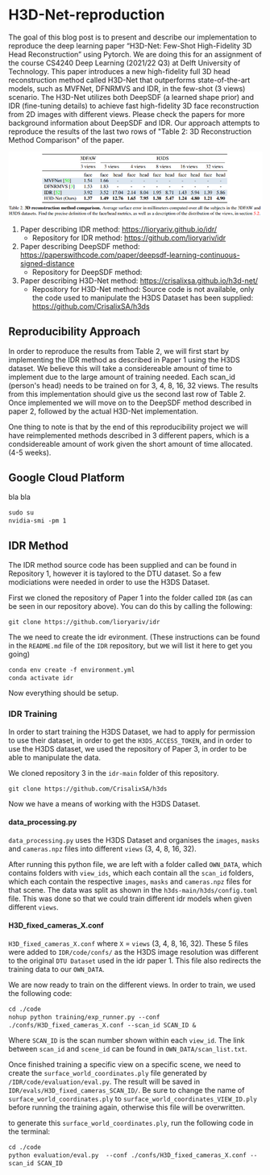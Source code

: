 # H3D-Net-reproduction
The goal of this blog post is to present and describe our implementation to reproduce the deep learning paper “H3D-Net: Few-Shot High-Fidelity 3D Head Reconstruction” using Pytorch. We are doing this for an assignment of the course CS4240 Deep Learning (2021/22 Q3) at Delft University of Technology. This paper introduces a new high-fidelity full 3D head reconstruction method called H3D-Net that outperforms state-of-the-art models, such as MVFNet, DFNRMVS and IDR, in the few-shot (3 views) scenario. The H3D-Net utilizes both DeepSDF (a learned shape prior) and IDR (fine-tuning details) to achieve fast high-fidelity 3D face reconstruction from 2D images with different views. Please check the papers for more background information about DeepSDF and IDR. Our approach attempts to reproduce the results of the last two rows of "Table 2: 3D Reconstruction Method Comparison" of the paper.

![Table 2 ](README_images/Table2.png)

1. Paper describing IDR method: https://lioryariv.github.io/idr/  
   - Repository for IDR method: https://github.com/lioryariv/idr
2. Paper describing DeepSDF method: https://paperswithcode.com/paper/deepsdf-learning-continuous-signed-distance  
   - Repository for DeepSDF method: 
3. Paper describing H3D-Net method: https://crisalixsa.github.io/h3d-net/  
   - Repository for H3D-Net method: Source code is not available, only the code used to manipulate the H3DS Dataset has been supplied: https://github.com/CrisalixSA/h3ds

## Reproducibility Approach

In order to reproduce the results from Table 2, we will first start by implementing the IDR method as described in Paper 1 using the H3DS dataset. We believe this will take a considereable amount of time to implement due to the large amount of training needed. Each scan_id (person's head) needs to be trained on for 3, 4, 8, 16, 32 views. The results from this implementation should give us the second last row of Table 2.
Once implemented we will move on to the DeepSDF method described in paper 2, followed by the actual H3D-Net implementation. 

One thing to note is that by the end of this reproducibility project we will have reimplemented methods described in 3 different papers, which is a condsidereable amount of work given the short amount of time allocated. (4-5 weeks).

## Google Cloud Platform

bla bla

```
sudo su
nvidia-smi -pm 1
```
 
## IDR Method

The IDR method source code has been supplied and can be found in Repository 1, however it is taylored to the DTU dataset. So a few modiciations were needed in order to use the H3DS Dataset. 

First we cloned the repository of Paper 1 into the folder called `IDR` (as can be seen in our repository above). You can do this by calling the following:

```
git clone https://github.com/lioryariv/idr
```

The we need to create the idr evironment. (These instructions can be found in the `README.md` file of the `IDR` repository, but we will list it here to get you going)

```
conda env create -f environment.yml
conda activate idr
```

Now everything should be setup. 

### IDR Training

In order to start training the H3DS Dataset, we had to apply for permission to use their dataset, in order to get the `H3DS_ACCESS_TOKEN`, and in order to use the H3DS dataset, we used the repository of Paper 3, in order to be able to manipulate the data.

We cloned repository 3 in the `idr-main` folder of this repository.

```
git clone https://github.com/CrisalixSA/h3ds
```

Now we have a means of working with the H3DS Dataset.

#### data_processing.py

`data_processing.py` uses the H3DS Dataset and organises the `images`, `masks` and `cameras.npz` files into different `views` (3, 4, 8, 16, 32). 

After running this python file, we are left with a folder called `OWN_DATA`, which contains folders with `view_ids`, which each contain all the `scan_id` folders, which each contain the respective `images`, `masks` and `cameras.npz` files for that scene. The data was split as shown in the `h3ds-main/h3ds/config.toml` file. This was done so that we could train different idr models when given different `views`.

#### H3D_fixed_cameras_X.conf

`H3D_fixed_cameras_X.conf` where `X` = `views` (3, 4, 8, 16, 32). These 5 files were added to `IDR/code/confs/` as the H3DS image resolution was different to the original `DTU Dataset` used in the idr paper 1. This file also redirects the training data to our `OWN_DATA`.

We are now ready to train on the different views. In order to train, we used the following code:

```
cd ./code
nohup python training/exp_runner.py --conf ./confs/H3D_fixed_cameras_X.conf --scan_id SCAN_ID &
```
Where `SCAN_ID` is the scan number shown within each `view_id`. The link between `scan_id` and `scene_id` can be found in `OWN_DATA/scan_list.txt`. 

Once finished training a specific view on a specific scene, we need to create the `surface_world_coordinates.ply` file generated by `/IDR/code/evaluation/eval.py`. The result will be saved in `IDR/evals/H3D_fixed_cameras_SCAN_ID/`. Be sure to change the name of `surface_world_coordinates.ply` to `surface_world_coordinates_VIEW_ID.ply` before running the training again, otherwise this file will be overwritten.

to generate this `surface_world_coordinates.ply`, run the following code in the terminal:

```
cd ./code
python evaluation/eval.py  --conf ./confs/H3D_fixed_cameras_X.conf --scan_id SCAN_ID
```




